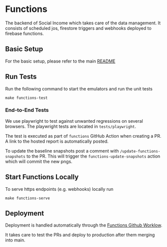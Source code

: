 # Functions

The backend of Social Income which takes care of the data management. It
consists of scheduled jos, firestore triggers and webhooks deployed to
firebase functions.

## Basic Setup

For the basic setup, please refer to the main [README](../README.md)

## Run Tests

Run the following command to start the emulators and run the unit tests

```
make functions-test
```

### End-to-End Tests

We use playwright to test against unwanted regressions on several
browsers. The playwright tests are located in `tests/playwright`.

The test is executed as part of `functions` GitHub Action when creating
a PR. A link to the hosted report is automatically posted.

To update the baseline snapshots post a comment with
`/update-functions-snapshots` to the PR. This will trigger the
`functions-update-snapshots` action which will commit the new pngs.

## Start Functions Locally

To serve https endpoints (e.g. webhooks) locally run

```shell
make functions-serve
```

## Deployment

Deployment is handled automatically through the
[Functions Github Worklow](../.github/workflows/functions.yml).

It takes care to test the PRs and deploy to production after them
merging into main.
